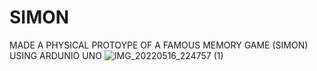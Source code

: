 # SIMON
MADE A PHYSICAL PROTOYPE OF A FAMOUS MEMORY GAME (SIMON) USING ARDUNIO UNO 
![IMG_20220516_224757 (1)](https://user-images.githubusercontent.com/88653523/173790949-7941a495-1064-47c6-ac5a-5feba28dea53.jpg)
